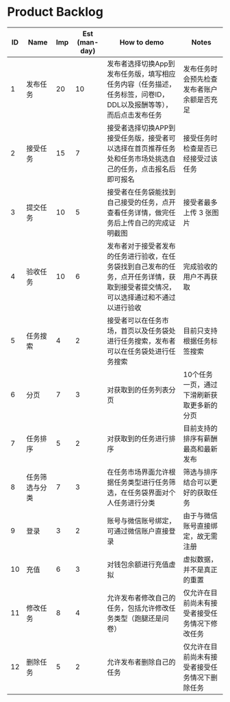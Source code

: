 # Product Backlog

| ID   | Name           | Imp  | Est (man-day) | How to demo                                                  | Notes                                          |
| ---- | -------------- | ---- | ------------- | ------------------------------------------------------------ | ---------------------------------------------- |
| 1    | 发布任务       | 20   | 10            | 发布者选择切换App到发布任务版，填写相应任务内容（任务描述，任务标签，问卷ID，DDL以及报酬等等），而后点击发布任务 | 发布任务时会预先检查发布者账户余额是否充足     |
| 2    | 接受任务       | 15   | 7             | 接受者选择切换APP到接受任务版，接受者可以选择在首页推荐任务处和任务市场处挑选自己的任务，点击报名后即可报名 | 接受任务时检查是否已经接受过该任务             |
| 3    | 提交任务       | 10   | 5             | 接受者在任务袋能找到自己接受的任务，点开查看任务详情，做完任务后上传自己的完成证明截图 | 接受者最多上传 3 张图片                        |
| 4    | 验收任务       | 10   | 6             | 发布者对于接受者发布的任务进行验收，在任务袋找到自己发布的任务，点开任务详情，获取到接受者提交情况，可以选择通过和不通过以进行验收 | 完成验收的用户不再获取                         |
| 5    | 任务搜索       | 4    | 2             | 接受者可以在任务市场，首页以及任务袋处进行任务搜索，发布者可以在任务袋处进行任务搜索 | 目前只支持根据任务标签搜索                     |
| 6    | 分页           | 7    | 3             | 对获取到的任务列表分页                                       | 10个任务一页，通过下滑刷新获取更多新的分页     |
| 7    | 任务排序       | 5    | 2             | 对获取到的任务进行排序                                       | 目前支持的排序有薪酬最高和最新发布             |
| 8    | 任务筛选与分类 | 7    | 3             | 在任务市场界面允许根据任务类型进行任务筛选，在任务袋界面对个人任务进行分类 | 筛选与排序结合可以更好的获取任务               |
| 9    | 登录           | 3    | 2             | 账号与微信账号绑定，可通过微信账户直接登录                   | 由于与微信账号直接绑定，故无需注册             |
| 10   | 充值           | 6    | 3             | 对钱包余额进行充值虚拟                                       | 虚拟数据，并不是真正的重置                     |
| 11   | 修改任务       | 8    | 4             | 允许发布者修改自己的任务，包括允许修改任务类型（跑腿还是问卷） | 仅允许在目前尚未有接受者接受任务情况下修改任务 |
| 12   | 删除任务       | 5    | 2             | 允许发布者删除自己的任务                                     | 仅允许在目前尚未有接受者接受任务情况下删除任务 |

